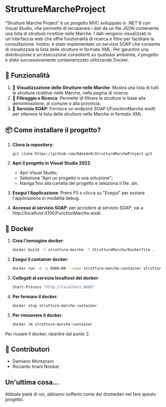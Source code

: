 # StruttureMarcheProject

“Strutture Marche Project” è un progetto MVC sviluppato in .NET 6 con Visual Studio, che permette di recuperare i dati da un file JSON contenente una lista di strutture ricettive nelle Marche. I dati vengono visualizzati in un'interfaccia web che offre funzionalità di ricerca e filtro per facilitare la consultazione. Inoltre, è stato implementato un servizio SOAP che consente di visualizzare la lista delle strutture in formato XML. Per garantire una distribuzione e un'esecuzione consistenti su qualsiasi ambiente, il progetto è stato successivamente containerizzato utilizzando Docker.

## 🚀 Funzionalità

1. 🔎 **Visualizzazione delle Strutture nelle Marche**: Mostra una lista di tutti le strutture ricettive nelle Marche, nella pagina di ricerca.
2. 📑 **Filtraggio e Ricerca**: Permette di filtrare le strutture in base alla denominazione, al comune o alla provincia.
3. 📡 **Servizio SOAP**: Fornisce un endpoint SOAP (/FunctionMarche.wsdl) per ottenere la lista delle strutture nelle Marche in formato XML.

## 📦 Come installare il progetto?

1. **Clona la repository**:
   ```bash
   git clone https://github.com/D4mi4n0/StruttureMarcheProject.git

2. **Apri il progetto in Visual Studio 2022**:
   - Apri Visual Studio;
   - Seleziona "Apri un progetto o una soluzione";
   - Naviga fino alla cartella del progetto e seleziona il file .sln.

3. **Esegui l'Applicazione**: Premi F5 o clicca su "Esegui" per avviare l'applicazione in modalità debug.

4. **Accesso al servizio SOAP**: per accedere al servizio SOAP, vai a http://localhost:5100/FunctionMarche.wsdl.

## 🐳 Docker

1. **Crea l'immagine docker**:
   ```bash
   docker build -t strutture-marche -f StruttureMarche/Dockerfile .

2. **Esegui il container docker**:
   ```bash
   docker run -d -p 8080:80 --name strutture-marche-container strutture-marche

3. **Collegati al servizio localhost del docker**:
   ```bash
   Start-Process "http://localhost:8080"

4. **Per fermare il docker**:
   ```bash
   docker stop strutture-marche-container

5. **Per rimuovere il docker**:
   ```bash
   docker rm strutture-marche-container

Per riusare il docker, ripartire dal punto 2.

## 🤝 Contributori

- Damiano Montanaro
- Riccardo Imani Noobar

## Un'ultima cosa...

Abbiate pietà di noi, abbiamo sofferto come dei dromedari nel fare questo progetto.
